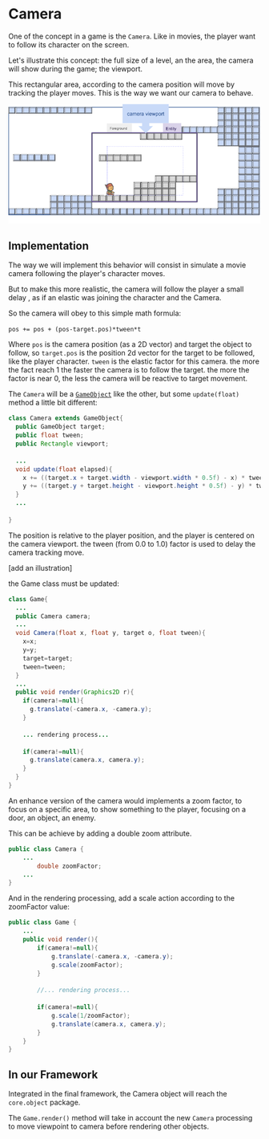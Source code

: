 # Camera

One of the concept in a game is the `Camera`.  Like in movies, the player want to follow its character on the screen. 

Let's illustrate this concept: the full size of a level, an the area, the camera will show during the game; the viewport.

This rectangular area, according to the camera position will move by tracking the player moves. This is the way we want our camera to behave.

![Camera viewport in a level area](./resources/illustrations/LevelAndCamera.png "All the secret around camera and level")

## Implementation

The way we will implement this behavior will consist in simulate a movie camera following the player's character moves.

But to make this more realistic, the camera will follow the player a small delay , as if an elastic was joining the character and the Camera. 

So the camera will obey to this simple math formula:

`pos += pos + (pos-target.pos)*tween*t`

Where `pos` is the camera position (as a 2D vector) and target the object to follow, so `target.pos` is the position 2d vector for the target to be followed, like the player character.
`tween` is the elastic factor for this camera. the more the fact reach 1 the faster the camera is to follow the target. the more the factor is near 0, the less the camera will be reactive to target movement.

The `Camera` will be a [`GameObject`](GameObject) like the other, but some `update(float)` method a little bit different:

```java
class Camera extends GameObject{
  public GameObject target;
  public float tween;
  public Rectangle viewport;

  ...
  void update(float elapsed){
    x += ((target.x + target.width - viewport.width * 0.5f) - x) * tween * elapsed;
    y += ((target.y + target.height - viewport.height * 0.5f) - y) * tween * elapsed;
  }
  ...

}
```

The position is relative to the player position, and the player is centered on the camera viewport. the tween (from 0.0 to 1.0) factor is used to delay the camera tracking move. 

[add an illustration]

the Game class must be updated:

```Java
class Game{
  ...
  public Camera camera;
  ...
  void Camera(float x, float y, target o, float tween){
    x=x;
    y=y;
    target=target;
    tween=tween;
  }
  ...
  public void render(Graphics2D r){
    if(camera!=null){
      g.translate(-camera.x, -camera.y);
    }

    ... rendering process...
 
    if(camera!=null){
      g.translate(camera.x, camera.y);
    }
  }
}
```

An enhance version of the camera would implements a zoom factor, to focus on a specific area, to show something to the player, focusing on a door, an object, an enemy.

This can be achieve by adding a double zoom attribute.

```java
public class Camera {
    ...
        double zoomFactor;
    ...
}
```

And in the rendering processing, add a scale action according to the zoomFactor value:

```java 
public class Game {
    ...
    public void render(){
        if(camera!=null){
            g.translate(-camera.x, -camera.y);
            g.scale(zoomFactor);
        }

        //... rendering process...

        if(camera!=null){
            g.scale(1/zoomFactor);
            g.translate(camera.x, camera.y);
        }
    }    
}
```

## In our Framework

Integrated in the final framework, the Camera object will reach the `core.object` package.

The `Game.render()` method will take in account the new `Camera` processing to move viewpoint to camera before rendering other objects.

